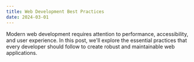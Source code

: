 ```yaml
---
title: Web Development Best Practices
date: 2024-03-01
---
```


Modern web development requires attention to performance, accessibility, and user experience. In this post, we'll explore the essential practices that every developer should follow to create robust and maintainable web applications. 